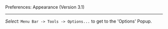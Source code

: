 Preferences: Appearance (Version 3.1)
***

_Select:_ `Menu Bar -> Tools -> Options...` to get to the 'Options' Popup.

